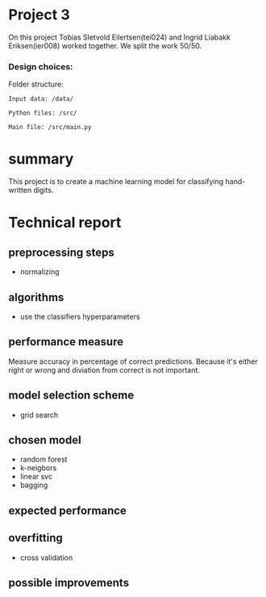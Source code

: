 # Project 3
On this project Tobias Sletvold Eilertsen(tei024) and Ingrid Liabakk Eriksen(ier008) worked together. We split the work 50/50.

### Design choices:
Folder structure: 

    Input data: /data/

    Python files: /src/

    Main file: /src/main.py

# summary
This project is to create a machine learning model for classifying hand-written digits.

# Technical report

## preprocessing steps
- normalizing

## algorithms
- use the classifiers hyperparameters

## performance measure
Measure accuracy in percentage of correct predictions. Because it's either right or wrong and diviation from correct is not important. 

## model selection scheme
- grid search

## chosen model
- random forest
- k-neigbors
- linear svc 
- bagging 

## expected performance

## overfitting
- cross validation


## possible improvements
